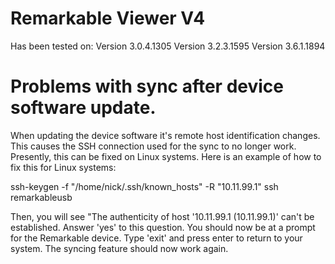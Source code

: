 # Remarkable Viewer V4

Has been tested on:
Version 3.0.4.1305
Version 3.2.3.1595
Version 3.6.1.1894

# Problems with sync after device software update.
When updating the device software it's remote host identification changes. 
This causes the SSH connection used for the sync to no longer work.
Presently, this can be fixed on Linux systems. 
Here is an example of how to fix this for Linux systems:

ssh-keygen -f "/home/nick/.ssh/known_hosts" -R "10.11.99.1"
ssh remarkableusb

Then, you will see "The authenticity of host '10.11.99.1 (10.11.99.1)' can't be established.
Answer 'yes' to this question. You should now be at a prompt for the Remarkable device.
Type 'exit' and press enter to return to your system.
The syncing feature should now work again.